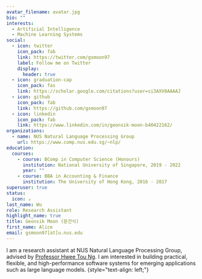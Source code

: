 ```yaml
---
avatar_filename: avatar.jpg
bio: ""
interests:
  - Artificial Intelligence
  - Machine Learning Systems
social:
  - icon: twitter
    icon_pack: fab
    link: https://twitter.com/gsmoon97
    label: Follow me on Twitter
    display:
      header: true
  - icon: graduation-cap
    icon_pack: fas
    link: https://scholar.google.com/citations?user=si3AXV8AAAAJ
  - icon: github
    icon_pack: fab
    link: https://github.com/gsmoon97
  - icon: linkedin
    icon_pack: fab
    link: https://www.linkedin.com/in/geonsik-moon-b40422162/
organizations:
  - name: NUS Natural Language Processing Group
    url: https://www.comp.nus.edu.sg/~nlp/
education:
  courses:
    - course: BComp in Computer Science (Honours)
      institution: National University of Singapore, 2019 - 2022
      year: ""
    - course: BBA in Accounting & Finance
      institution: The University of Hong Kong, 2016 - 2017
superuser: true
status:
  icon: ☕️
last_name: Wu
role: Research Assistant
highlight_name: true
title: Geonsik Moon (문건식)
first_name: Alice
email: gsmoon97[at]u.nus.edu
---
```

I am a research assistant at NUS Natural Language Processing Group, advised by [Professor Hwee Tou Ng](https://www.comp.nus.edu.sg/cs/people/nght/). I am interested in building practical, flexible, and high-performance software systems for emerging applications such as large language models.
{style="text-align: left;"}